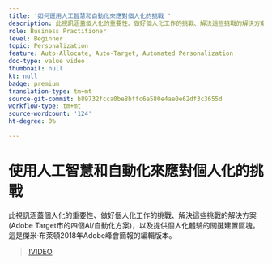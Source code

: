 ```yaml
---
title: '如何運用人工智慧和自動化來應對個人化的挑戰 '
description: 此視訊涵蓋個人化的重要性、做好個人化工作的挑戰、解決這些挑戰的解決方案(Adobe Target市的四個AI/自動化方案)，以及提供個人化體驗的關鍵建置區塊。 這是傑米·布萊頓2018年Adobe峰會簡報的編輯版本。
role: Business Practitioner
level: Beginner
topic: Personalization
feature: Auto-Allocate, Auto-Target, Automated Personalization
doc-type: value video
thumbnail: null
kt: null
badge: premium
translation-type: tm+mt
source-git-commit: b89732fcca0be8bffc6e580e4ae0e62df3c3655d
workflow-type: tm+mt
source-wordcount: '124'
ht-degree: 0%

---
```



# 使用人工智慧和自動化來應對個人化的挑戰

此視訊涵蓋個人化的重要性、做好個人化工作的挑戰、解決這些挑戰的解決方案(Adobe Target市的四個AI/自動化方案)，以及提供個人化體驗的關鍵建置區塊。 這是傑米·布萊頓2018年Adobe峰會簡報的編輯版本。

>[!VIDEO](https://video.tv.adobe.com/v/25440/?quality=12)